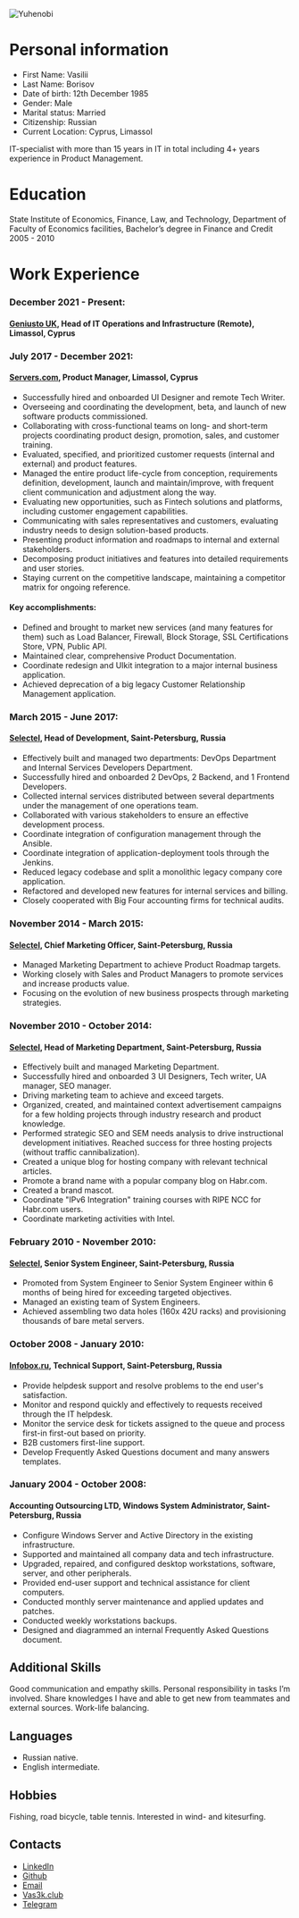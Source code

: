 ![Yuhenobi](https://avatars.githubusercontent.com/u/2319325)

# Personal information
* First Name: Vasilii
* Last Name: Borisov
* Date of birth: 12th December 1985
* Gender: Male
* Marital status: Married
* Citizenship: Russian
* Current Location: Cyprus, Limassol

IT-specialist with more than 15 years in IT in total including 4+ years experience in Product Management.

# Education
State Institute of Economics, Finance, Law, and Technology, Department of Faculty of Economics facilities,
Bachelor’s degree in Finance and Credit  
2005 - 2010  

# Work Experience
### December 2021 - Present:
#### [Geniusto UK](https://geniusto.co.uk/?from=yuhenobi_cv), Head of IT Operations and Infrastructure (Remote), Limassol, Cyprus

### July 2017 - December 2021: 
#### [Servers.com](https://servers.com/?from=yuhenobi_cv), Product Manager, Limassol, Cyprus
* Successfully hired and onboarded UI Designer and remote Tech Writer.
* Overseeing and coordinating the development, beta, and launch of new software products commissioned.
* Collaborating with cross-functional teams on long- and short-term projects coordinating product design, promotion, sales, and customer training.
* Evaluated, specified, and prioritized customer requests (internal and external) and product features.
* Managed the entire product life-cycle from conception, requirements definition, development, launch and maintain/improve, with frequent client communication and adjustment along the way.
* Evaluating new opportunities, such as Fintech solutions and platforms, including customer engagement capabilities.
* Communicating with sales representatives and customers, evaluating industry needs to design solution-based products.
* Presenting product information and roadmaps to internal and external stakeholders.
* Decomposing product initiatives and features into detailed requirements and user stories.
* Staying current on the competitive landscape, maintaining a competitor matrix for ongoing reference.
#### Key accomplishments:
* Defined and brought to market new services (and many features for them) such as Load Balancer, Firewall, Block Storage, SSL Certifications Store, VPN, Public API.
* Maintained clear, comprehensive Product Documentation.
* Coordinate redesign and UIkit integration to a major internal business application. 
* Achieved deprecation of a big legacy Customer Relationship Management application.

### March 2015 - June 2017:
#### [Selectel](https://selectel.ru/?from=yuhenobi_cv), Head of Development, Saint-Petersburg, Russia
* Effectively built and managed two departments: DevOps Department and Internal Services Developers Department.
* Successfully hired and onboarded 2 DevOps, 2 Backend, and 1 Frontend Developers.
* Collected internal services distributed between several departments under the management of one operations team.
* Collaborated with various stakeholders to ensure an effective development process.
* Coordinate integration of configuration management through the Ansible.
* Coordinate integration of application-deployment tools through the Jenkins.
* Reduced legacy codebase and split a monolithic legacy company core application.
* Refactored and developed new features for internal services and billing.
* Closely cooperated with Big Four accounting firms for technical audits.

### November 2014 - March 2015:
#### [Selectel](https://selectel.ru/?from=yuhenobi_cv), Chief Marketing Officer, Saint-Petersburg, Russia
* Managed Marketing Department to achieve Product Roadmap targets.
* Working closely with Sales and Product Managers to promote services and increase products value.
* Focusing on the evolution of new business prospects through marketing strategies.

### November 2010 - October 2014:
#### [Selectel](https://selectel.ru/?from=yuhenobi_cv), Head of Marketing Department, Saint-Petersburg, Russia
* Effectively built and managed Marketing Department.
* Successfully hired and onboarded 3 UI Designers, Tech writer, UA manager, SEO manager.
* Driving marketing team to achieve and exceed targets.
* Organized, created, and maintained context advertisement campaigns for a few holding projects through industry research and product knowledge.
* Performed strategic SEO and SEM needs analysis to drive instructional development initiatives. Reached success for three hosting projects (without traffic cannibalization).
* Created a unique blog for hosting company with relevant technical articles. 
* Promote a brand name with a popular company blog on Habr.com.
* Created a brand mascot.
* Coordinate "IPv6 Integration" training courses with RIPE NCC for Habr.com users.
* Coordinate marketing activities with Intel.

### February 2010 - November 2010:
#### [Selectel](https://selectel.ru/?from=yuhenobi_cv), Senior System Engineer, Saint-Petersburg, Russia
* Promoted from System Engineer to Senior System Engineer within 6 months of being hired for exceeding targeted objectives.
* Managed an existing team of System Engineers.
* Achieved assembling two data holes (160x 42U racks) and provisioning thousands of bare metal servers.

### October 2008 - January 2010:
#### [Infobox.ru](https://infobox.ru/?from=yuhenobi_cv), Technical Support, Saint-Petersburg, Russia
* Provide helpdesk support and resolve problems to the end user's satisfaction.
* Monitor and respond quickly and effectively to requests received through the IT helpdesk.
* Monitor the service desk for tickets assigned to the queue and process first-in first-out based on priority.
* B2B customers first-line support.
* Develop Frequently Asked Questions document and many answers templates.

### January 2004 - October 2008:
#### Accounting Outsourcing LTD, Windows System Administrator, Saint-Petersburg, Russia
* Configure Windows Server and Active Directory in the existing infrastructure.
* Supported and maintained all company data and tech infrastructure.
* Upgraded, repaired, and configured desktop workstations, software, server, and other peripherals.
* Provided end-user support and technical assistance for client computers.
* Conducted monthly server maintenance and applied updates and patches.
* Conducted weekly workstations backups.
* Designed and diagrammed an internal Frequently Asked Questions document.

## Additional Skills
Good communication and empathy skills. Personal responsibility in tasks I’m involved.
Share knowledges I have and able to get new from teammates and external sources. Work-life balancing.

## Languages
* Russian native.
* English intermediate.

## Hobbies
Fishing, road bicycle, table tennis.
Interested in wind- and kitesurfing.

## Contacts
* [LinkedIn](https://www.linkedin.com/in/yuhenobi/)
* [Github](https://github.com/yuhenobi/)
* [Email](mailto:obi@yuhen.org)
* [Vas3k.club](https://vas3k.club/user/yuhenobi/)
* [Telegram](https://t.me/yuhenobi)